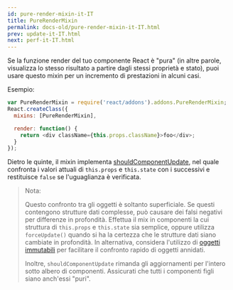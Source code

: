 ```yaml
---
id: pure-render-mixin-it-IT
title: PureRenderMixin
permalink: docs-old/pure-render-mixin-it-IT.html
prev: update-it-IT.html
next: perf-it-IT.html
---
```


Se la funzione render del tuo componente React è "pura" (in altre parole, visualizza lo stesso risultato a partire dagli stessi proprietà e stato), puoi usare questo mixin per un incremento di prestazioni in alcuni casi.

Esempio:

```js
var PureRenderMixin = require('react/addons').addons.PureRenderMixin;
React.createClass({
  mixins: [PureRenderMixin],

  render: function() {
    return <div className={this.props.className}>foo</div>;
  }
});
```

Dietro le quinte, il mixin implementa [shouldComponentUpdate](/react/docs/component-specs.html#updating-shouldcomponentupdate), nel quale confronta i valori attuali di `this.props` e `this.state` con i successivi e restituisce  `false` se l'uguaglianza è verificata.

> Nota:
>
> Questo confronto tra gli oggetti è soltanto superficiale. Se questi contengono strutture dati complesse, può causare dei falsi negativi per differenze in profondità. Effettua il mix in componenti la cui struttura di `this.props` e  `this.state` sia semplice, oppure utilizza `forceUpdate()` quando si ha la certezza che le strutture dati siano cambiate in profondità. In alternativa, considera l'utilizzo di [oggetti immutabili](https://facebook.github.io/immutable-js/) per facilitare il confronto rapido di oggetti annidati.
>
> Inoltre, `shouldComponentUpdate` rimanda gli aggiornamenti per l'intero sotto albero di componenti. Assicurati che tutti i componenti figli siano anch'essi "puri".
